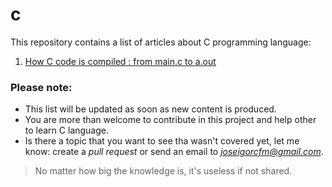 # c

This repository contains a list of articles about C programming language:

1. [How C code is compiled : from main.c to a.out](https://medium.com/@joseigorcfm/copy-constructor-in-c-49d479daa5c8)


### Please note:

- This list will be updated as soon as new content is produced.
- You are more than welcome to contribute in this project and help other to learn C language.
- Is there a topic that you want to see tha wasn't covered yet, let me know: create a _pull request_ or send an email to *joseigorcfm@gmail.com*.

> No matter how big the knowledge is, it's useless if not shared.
